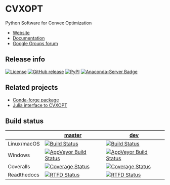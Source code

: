 CVXOPT
======

Python Software for Convex Optimization 

* [Website](http://cvxopt.org)
* [Documentation](http://cvxopt.org/userguide)
* [Google Groups forum](https://groups.google.com/forum/#!forum/cvxopt)


Release info
------------

[![License](https://img.shields.io/badge/license-GPL3-blue.svg)](https://www.gnu.org/licenses/gpl-3.0.en.html) 
[![GitHub release](https://img.shields.io/github/release/cvxopt/cvxopt.svg)](https://github.com/cvxopt/cvxopt/releases/latest)
[![PyPI](https://img.shields.io/pypi/v/cvxopt.svg)](https://pypi.python.org/pypi/cvxopt) 
[![Anaconda-Server Badge](https://anaconda.org/conda-forge/cvxopt/badges/version.svg)](https://anaconda.org/conda-forge/cvxopt)


Related projects
----------------

* [Conda-forge package](https://github.com/conda-forge/cvxopt-feedstock)
* [Julia interface to CVXOPT](https://github.com/cvxopt/CvxOpt.jl)



Build status
------------


|             | [master](https://github.com/cvxopt/cvxopt/tree/master) | [dev](https://github.com/cvxopt/cvxopt/tree/dev) |
|-------------|--------|-----|
| Linux/macOS |  [![Build Status](https://travis-ci.org/cvxopt/cvxopt.svg?branch=master)](https://travis-ci.org/cvxopt/cvxopt) | [![Build Status](https://travis-ci.org/cvxopt/cvxopt.svg?branch=dev)](https://travis-ci.org/cvxopt/cvxopt)|
| Windows    |  [![AppVeyor Build Status](https://ci.appveyor.com/api/projects/status/github/cvxopt/cvxopt?branch=master&svg=true)](https://ci.appveyor.com/project/martinandersen/cvxopt)      |  [![AppVeyor Build Status](https://ci.appveyor.com/api/projects/status/github/cvxopt/cvxopt?branch=dev&svg=true)](https://ci.appveyor.com/project/martinandersen/cvxopt)    |
| Coveralls   |  [![Coverage Status](https://coveralls.io/repos/github/cvxopt/cvxopt/badge.svg?branch=master)](https://coveralls.io/github/cvxopt/cvxopt?branch=master)  |  [![Coverage Status](https://coveralls.io/repos/github/cvxopt/cvxopt/badge.svg?branch=dev)](https://coveralls.io/github/cvxopt/cvxopt?branch=dev)   |
| Readthedocs | [![RTFD Status](https://readthedocs.org/projects/cvxopt/badge/)](http://cvxopt.readthedocs.io/en/latest/?badge=latest) | [![RTFD Status](https://readthedocs.org/projects/cvxopt/badge/?version=dev)](http://cvxopt.readthedocs.io/en/dev/?badge=dev)|



